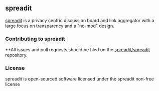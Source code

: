 ## spreadit

[spreadit](https://spreadit.io) is a privacy centric discussion board and link aggregator with a large focus on transparency and a "no-mod" design.

### Contributing to spreadit

**All issues and pull requests should be filed on the [spreadit/spreadit](http://github.com/spreadit/spreadit) repository.

### License

spreadit is open-sourced software licensed under the spreadit non-free license
